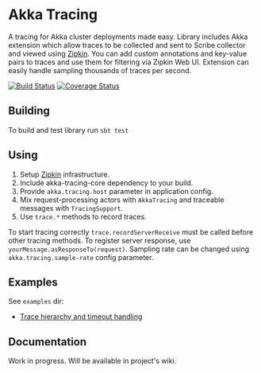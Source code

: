 Akka Tracing
============

A tracing for Akka cluster deployments made easy. Library includes Akka extension which allow traces
to be collected and sent to Scribe collector and viewed using [Zipkin](http://twitter.github.io/zipkin/).
You can add custom annotations and key-value pairs to traces and use them for filtering via Zipkin Web UI.
Extension can easily handle sampling thousands of traces per second.

[![Build Status](https://travis-ci.org/levkhomich/akka-tracing.png?branch=master)](https://travis-ci.org/levkhomich/akka-tracing)
[![Coverage Status](https://coveralls.io/repos/levkhomich/akka-tracing/badge.png?branch=master)](https://coveralls.io/r/levkhomich/akka-tracing?branch=master)

Building
--------

To build and test library run
`sbt test`

Using
-----

1. Setup [Zipkin](http://twitter.github.io/zipkin/install.html) infrastructure.
2. Include akka-tracing-core dependency to your build.
3. Provide `akka.tracing.host` parameter in application config.
4. Mix request-processing actors with `AkkaTracing` and traceable messages with `TracingSupport`.
5. Use `trace.*` methods to record traces.

To start tracing correctly `trace.recordServerReceive` must be called before other tracing methods.
To register server response, use `yourMessage.asResponseTo(request)`.
Sampling rate can be changed using `akka.tracing.sample-rate` config parameter.

Examples
--------

See `examples` dir:
- [Trace hierarchy and timeout handling](https://github.com/levkhomich/akka-tracing/tree/master/examples/src/main/scala/org/example/TraceHierarchy.scala)


Documentation
-------------

Work in progress. Will be available in project's wiki.

